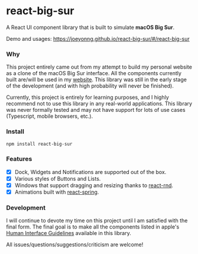 # react-big-sur

A React UI component library that is built to simulate **macOS Big Sur**.

Demo and usages: https://joeyonng.github.io/react-big-sur/#/react-big-sur

### Why
This project entirely came out from my attempt to build my personal website as a clone of the macOS Big Sur interface. 
All the components currently built are/will be used in my [website](https://joeyonng.github.io/). This library was still
in the early stage of the development (and with high probability will never be finished). 

Currently, this project is entirely for learning purposes, and I highly recommend not to use this library in any 
real-world applications. This library was never formally tested and may not have support for lots of use cases 
(Typescript, mobile browsers, etc.). 

### Install
```bash
npm install react-big-sur
```

### Features
* [X] Dock, Widgets and Notifications are supported out of the box.
* [X] Various styles of Buttons and Lists.
* [X] Windows that support dragging and resizing thanks to [react-rnd](https://github.com/bokuweb/react-rnd).
* [X] Animations built with [react-spring](https://react-spring.io/).

### Development
I will continue to devote my time on this project until I am satisfied with the final form. The final goal is to make
all the components listed in apple's [Human Interface Guidelines](https://developer.apple.com/design/human-interface-guidelines/macos/overview/visual-index/)
available in this library. 

All issues/questions/suggestions/criticism are welcome!